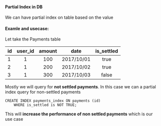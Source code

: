 #### Partial Index in DB

We can have partial index on table based on the value

#### Examle and usecase:
Let take the Payments table

|id | user_id | amount  | date      | is_settled   |
|---|:---:    |:---:    |:---:      |:---:           |
|  1|   1     |  100    |2017/10/01 | true         |
|  2|   1     |  200    |2017/10/02 | true         |
|  3|   1     |  300    |2017/10/03 | false        |

Mostly we will query for **not settled payments**. In this case we can a partial index query for non-settled payments

```psql
CREATE INDEX payments_index ON payments (id)
    WHERE is_settled is NOT TRUE;
```

This will **increase the performance of non settled payments** which is our use case 